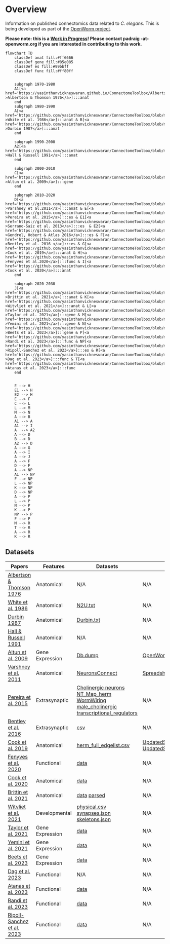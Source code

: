 # Overview

Information on published connectomics data related to _C. elegans_. This is being developed as part of the [OpenWorm project](https://www.openworm.org).

**Please note: this is a <u>Work in Progress</u>! Please contact padraig -at- openworm.org if you are interested in contributing to this work.**

```mermaid
flowchart TD
    classDef anat fill:#ff6666
    classDef gene fill:#85e085
    classDef es fill:#99bbff
    classDef func fill:#ff80ff


    subgraph 1970-1980
    A1[<a href='https://yasinthanvickneswaran.github.io/ConnectomeToolbox/Albertson_1976/' >Albertson & Thomson 1976</a>]:::anat
    end
    subgraph 1980-1990
    A[<a href='https://github.com/yasinthanvickneswaran/ConnectomeToolbox/blob/main/docs/White_1986.md' >White et al. 1986</a>]:::anat & B[<a href='https://github.com/yasinthanvickneswaran/ConnectomeToolbox/blob/main/docs/Durbin_1987.md' >Durbin 1987</a>]:::anat
    end

    subgraph 1990-2000
    A2[<a href='https://github.com/yasinthanvickneswaran/ConnectomeToolbox/blob/main/docs/Hall_1991.md' >Hall & Russell 1991</a>]:::anat
    end

    subgraph 2000-2010
    C[<a href='https://github.com/yasinthanvickneswaran/ConnectomeToolbox/blob/main/docs/Altun_2009.md' >Altun et al. 2009</a>]:::gene 
    end

    subgraph 2010-2020
    D[<a href='https://github.com/yasinthanvickneswaran/ConnectomeToolbox/blob/main/docs/Varshney_2011.md' >Varshney et al.2011</a>]:::anat & E[<a href='https://github.com/yasinthanvickneswaran/ConnectomeToolbox/blob/main/docs/Pereira_2015.md' >Pereira et al. 2015</a>]:::es & E1[<a href='https://github.com/yasinthanvickneswaran/ConnectomeToolbox/blob/main/docs/Serrano_2013.md' >Serrano-Saiz et al. 2013</a>]:::es  & E2[<a href='https://github.com/yasinthanvickneswaran/ConnectomeToolbox/blob/main/docs/Gendrel_2016.md' >Gendrel, Hobert & Atlas 2016</a>]:::es & F[<a href='https://github.com/yasinthanvickneswaran/ConnectomeToolbox/blob/main/docs/Bentley_2016.md' >Bentley et al. 2016 </a>]:::es & G[<a href='https://github.com/yasinthanvickneswaran/ConnectomeToolbox/blob/main/docs/Cook_2019.md' >Cook et al. 2019</a>]:::anat & H[<a href='https://github.com/yasinthanvickneswaran/ConnectomeToolbox/blob/main/docs/Fenyves_2020.md' >Fenyves et al.2020</a>]:::func & I[<a href='https://github.com/yasinthanvickneswaran/ConnectomeToolbox/blob/main/docs/Cook_2020.md' >Cook et al. 2020</a>]:::anat
    end

    subgraph 2020-2030
    J[<a href='https://github.com/yasinthanvickneswaran/ConnectomeToolbox/blob/main/docs/Brittin_2021.md' >Brittin et al. 2021</a>]:::anat & K[<a href='https://github.com/yasinthanvickneswaran/ConnectomeToolbox/blob/main/docs/Witvliet_2021.md' >Witvliet et al. 2021</a>]:::anat & L[<a href='https://github.com/yasinthanvickneswaran/ConnectomeToolbox/blob/main/docs/Taylor_2021.md' >Taylor et al. 2021</a>]:::gene & M[<a href='https://github.com/yasinthanvickneswaran/ConnectomeToolbox/blob/main/docs/Yemini_2021.md' >Yemini et al. 2021</a>]:::gene & N[<a href='https://github.com/yasinthanvickneswaran/ConnectomeToolbox/blob/main/docs/Beets_2023.md' >Beets et al. 2023</a>]:::gene & P[<a href='https://github.com/yasinthanvickneswaran/ConnectomeToolbox/blob/main/docs/Randi_2023.md' >Randi et al. 2023</a>]:::func & NP[<a href='https://github.com/yasinthanvickneswaran/ConnectomeToolbox/blob/main/docs/Ripoll_2023.md' >Ripoll-Sanchez et al. 2023</a>]:::es & R[<a href='https://github.com/yasinthanvickneswaran/ConnectomeToolbox/blob/main/docs/Dag_2023.md' >Dag et al. 2023</a>]:::func & T[<a href='https://github.com/yasinthanvickneswaran/ConnectomeToolbox/blob/main/docs/Atanas_2023.md' >Atanas et al. 2023</a>]:::func
    end     


    E --> H
    E1 --> H
    E2 --> H
    E --> F
    C --> L
    L --> M
    M --> N
    A --> B
    A1 --> A
    A1 --> I
    A  --> A2
    A --> D
    B --> D
    A2 --> D
    A --> G
    A --> I
    A --> J
    A --> F
    D --> F
    A --> NP
    A1 --> NP
    F --> NP
    L --> NP
    K --> NP
    D --> NP
    A --> P
    L --> P
    N --> P
    K --> P
    NP --> P
    F --> P
    M --> R
    T --> R
    A --> R
    K --> R
```


## Datasets

| Papers                                                     | Features      | Datasets      | Readers |
| -------------                                              | -----         | -----         | ---- |
| [Albertson & Thomson 1976](Albertson_1976.md)     | Anatomical | N/A |  N/A |
| [White et al. 1986](White_1986.md)     | Anatomical |[N2U.txt](https://github.com/dwitvliet/nature2021/blob/0646af9d25896ae660f97d462eab2d67282f5625/data/legacy_data/wormwiring_N2U.txt)|  N/A |
| [Durbin 1987](Durbin_1987.md)    | Anatomical |[Durbin.txt](https://github.com/dwitvliet/nature2021/blob/0646af9d25896ae660f97d462eab2d67282f5625/data/legacy_data/durbin.txt)| N/A |
| [Hall & Russell 1991](Hall_1991.md)     | Anatomical | N/A |  N/A |
| [Altun et al. 2009](Altun_2009.md)   | Gene Expression |[Db.dump](datasets/neurons/Modified_celegans_db_dump.csv)| [OpenWormReader](https://github.com/yasinthanvickneswaran/c302/blob/7c7fc016c73c500567c94414ee0b7f7a4829084f/c302/OpenWormReader.py) |
| [Varshney et al. 2011](Varshney_2011.md)  | Anatomical | [NeuronsConnect](datasets/neurons/NeuronConnectFormatted(1).xlsx)   | [SpreadsheetDataReader](https://github.com/yasinthanvickneswaran/c302/blob/7c7fc016c73c500567c94414ee0b7f7a4829084f/c302/SpreadsheetDataReader.py) |
| [Pereira et al. 2015](Pereira_2015.md)  | Extrasynaptic |[Cholinergic neurons](https://doi.org/10.7554/eLife.12432.003) [NT_Map_herm](https://doi.org/10.7554/eLife.12432.009) [WormWiring](https://doi.org/10.7554/eLife.12432.010) [male_cholinergic](https://doi.org/10.7554/eLife.12432.016) [transcriptional_regulators](https://doi.org/10.7554/eLife.12432.019)| N/A |
| [Bentley et al. 2016](Bentley_2016.md)  | Extrasynaptic | [csv](datasets/neurons/Bentley_et_al_2016_expression.csv) | N/A |
| [Cook et al. 2019](Cook_2019.md)          | Anatomical |[herm_full_edgelist.csv](datasets/neurons/herm_full_edgelist.csv) | [UpdatedSpreadsheetDataReader](https://github.com/yasinthanvickneswaran/c302/blob/7c7fc016c73c500567c94414ee0b7f7a4829084f/c302/UpdatedSpreadsheetDataReader.py) [UpdatedSpreadsheetDataReader2](https://github.com/yasinthanvickneswaran/c302/blob/7c7fc016c73c500567c94414ee0b7f7a4829084f/c302/UpdatedSpreadsheetDataReader2.py) |
| [Fenyves et al. 2020](Fenyves_2020.md)    | Functional | [data](https://github.com/francescorandi/wormneuroatlas/blob/main/wormneuroatlas/data/journal.pcbi.1007974.s003.xlsx) | N/A  |
| [Cook et al. 2020](Cook_2020.md)    | Anatomical | [data]() | N/A  |
| [Brittin et al. 2021](Brittin_2021.md)    | Anatomical | [data](https://github.com/cabrittin/elegansbrainmap/tree/049a26a094e085bacc70f5b05ea04a007d00eb2c/data) [parsed](https://github.com/cabrittin/parsetrakem2)| N/A  |
| [Witvliet et al. 2021](Witvliet_2021.md)  | Developmental | [physical.csv](https://github.com/dwitvliet/nature2021/tree/0646af9d25896ae660f97d462eab2d67282f5625/data/physical_contact) [synapses.json](https://github.com/dwitvliet/nature2021/tree/0646af9d25896ae660f97d462eab2d67282f5625/data/synapses) [skeletons.json](https://github.com/dwitvliet/nature2021/tree/0646af9d25896ae660f97d462eab2d67282f5625/data/skeletons) | N/A |
| [Taylor et al. 2021](Taylor_2021.md)    | Gene Expression | [data](https://github.com/cengenproject/CeNGEN_integrated_analysis_biorxiv_code) | N/A  |
| [Yemini et al. 2021](Yemini_2021.md)    | Gene Expression | [data](https://zenodo.org/records/3906530) | N/A  |
| [Beets et al. 2023](Beets_2023.md)    | Gene Expression | [data](https://github.com/cengenproject/CeNGEN_integrated_analysis_biorxiv_code) | N/A  |
| [Dag et al. 2023](Dag_2023.md)    | Functional | N/A | N/A  |
| [Atanas et al. 2023](Atanas_2023.md)    | Functional | [data](https://www.wormwideweb.org/dataset.html) | N/A  |
| [Randi et al. 2023](Randi_2023.md)    | Functional | [data]() | N/A  |
| [Ripoll-Sanchez et al. 2023](Ripoll_2023.md)    | Functional | [data]() | N/A  |



